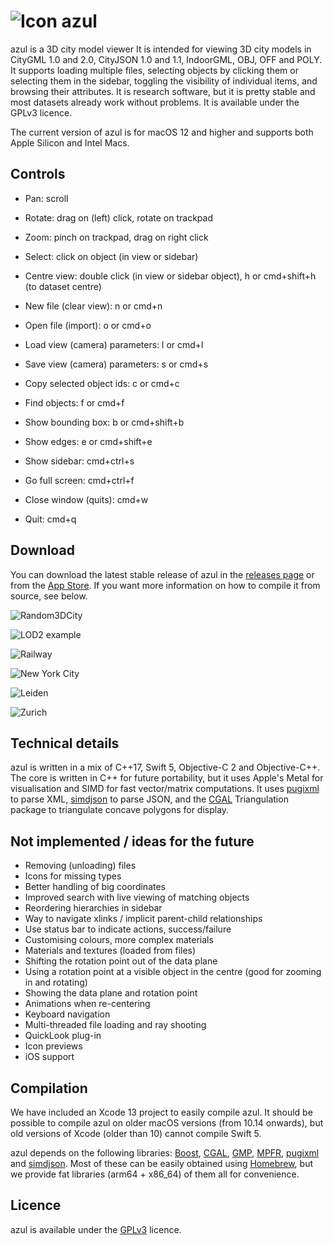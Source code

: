 # ![Icon](https://3d.bk.tudelft.nl/ken/img/azul-small.png) azul

azul is a 3D city model viewer It is intended for viewing 3D city models in CityGML 1.0 and 2.0, CityJSON 1.0 and 1.1, IndoorGML, OBJ, OFF and POLY. It supports loading multiple files, selecting objects by clicking them or selecting them in the sidebar, toggling the visibility of individual items, and browsing their attributes. It is research software, but it is pretty stable and most datasets already work without problems. It is available under the GPLv3 licence.

The current version of azul is for macOS 12 and higher and supports both Apple Silicon and Intel Macs.

## Controls

* Pan: scroll
* Rotate: drag on (left) click, rotate on trackpad
* Zoom: pinch on trackpad, drag on right click
* Select: click on object (in view or sidebar)
* Centre view: double click (in view or sidebar object), h or cmd+shift+h (to dataset centre)

* New file (clear view): n or cmd+n
* Open file (import): o or cmd+o
* Load view (camera) parameters: l or cmd+l
* Save view (camera) parameters: s or cmd+s
* Copy selected object ids: c or cmd+c
* Find objects: f or cmd+f
* Show bounding box: b or cmd+shift+b
* Show edges: e or cmd+shift+e

* Show sidebar: cmd+ctrl+s
* Go full screen: cmd+ctrl+f
* Close window (quits): cmd+w
* Quit: cmd+q

## Download

You can download the latest stable release of azul in the [releases page](https://github.com/tudelft3d/azul/releases) or from the [App Store](https://itunes.apple.com/app/azul/id1173239678?mt=12). If you want more information on how to compile it from source, see below.

![Random3DCity](https://3d.bk.tudelft.nl/ken/img/azul/random.png)

![LOD2 example](https://3d.bk.tudelft.nl/ken/img/azul/lod2.png)

![Railway](https://3d.bk.tudelft.nl/ken/img/azul/railway.png)

![New York City](https://3d.bk.tudelft.nl/ken/img/azul/nyc.png)

![Leiden](https://3d.bk.tudelft.nl/ken/img/azul/leiden.png)

![Zurich](https://3d.bk.tudelft.nl/ken/img/azul/zurich.png)

## Technical details

azul is written in a mix of C++17, Swift 5, Objective-C 2 and Objective-C++. The core is written in C++ for future portability, but it uses Apple's Metal for visualisation and SIMD for fast vector/matrix computations. It uses [pugixml](https://pugixml.org) to parse XML, [simdjson](https://github.com/lemire/simdjson) to parse JSON, and the [CGAL](https://www.cgal.org) Triangulation package to triangulate concave polygons for display.

## Not implemented / ideas for the future

* Removing (unloading) files
* Icons for missing types
* Better handling of big coordinates
* Improved search with live viewing of matching objects
* Reordering hierarchies in sidebar
* Way to navigate xlinks / implicit parent-child relationships
* Use status bar to indicate actions, success/failure
* Customising colours, more complex materials
* Materials and textures (loaded from files)
* Shifting the rotation point out of the data plane
* Using a rotation point at a visible object in the centre (good for zooming in and rotating)
* Showing the data plane and rotation point
* Animations when re-centering
* Keyboard navigation
* Multi-threaded file loading and ray shooting
* QuickLook plug-in
* Icon previews
* iOS support

## Compilation

We have included an Xcode 13 project to easily compile azul. It should be possible to compile azul on older macOS versions (from 10.14 onwards), but old versions of Xcode (older than 10) cannot compile Swift 5.

azul depends on the following libraries: [Boost](http://www.boost.org), [CGAL](http://www.cgal.org), [GMP](https://gmplib.org), [MPFR](http://www.mpfr.org), [pugixml](http://pugixml.org) and [simdjson](https://github.com/simdjson/simdjson). Most of these can be easily obtained using [Homebrew](http://brew.sh), but we provide fat libraries (arm64 + x86_64) of them all for convenience.

## Licence

azul is available under the [GPLv3](https://www.gnu.org/licenses/gpl-3.0.en.html) licence.
